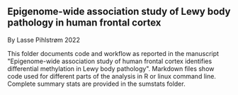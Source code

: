 ## Epigenome-wide association study of Lewy body pathology in human frontal cortex

By Lasse Pihlstrøm 2022

This folder documents code and workflow as reported in the manuscript "Epigenome-wide association study of human frontal cortex identifies differential methylation in Lewy body pathology". Markdown files show code used for different parts of the analysis in R or linux command line. Complete summary stats are provided in the sumstats folder.
